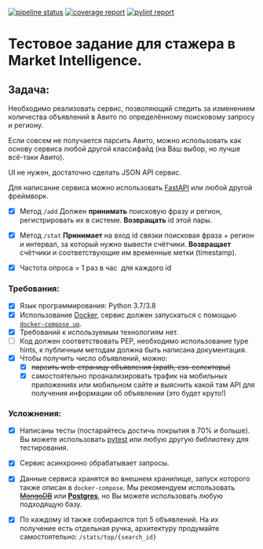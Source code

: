 [![pipeline status](https://gitlab.com/nikitaster/avito-test-market-intelligence-2020/badges/master/pipeline.svg)](https://gitlab.com/nikitaster/avito-test-market-intelligence-2020/-/commits/master)
[![coverage report](https://gitlab.com/nikitaster/avito-test-market-intelligence-2020/badges/master/coverage.svg)](https://nikitaster.gitlab.io/avito-test-market-intelligence-2020/coverage/)
[![pylint report](https://nikitaster.gitlab.io/avito-test-market-intelligence-2020/pylint.svg)](https://nikitaster.gitlab.io/avito-test-market-intelligence-2020/pylint.html)


# Тестовое задание для стажера в Market Intelligence.

## Задача:

Необходимо реализовать сервис, позволяющий следить за изменением количества объявлений в Авито по определённому поисковому запросу и региону.

Если совсем не получается парсить Авито, можно использовать как основу сервиса любой другой классифайд (на Ваш выбор, но лучше всё-таки Авито).

UI не нужен, достаточно сделать JSON API сервис.

Для написание сервиса можно использовать [FastAPI](https://github.com/tiangolo/fastapi) или любой другой фреймворк.

- [x] Метод `/add` Должен **принимать** поисковую фразу и регион, регистрировать их в системе. **Возвращать** id этой пары.
- [x] Метод `/stat` **Принимает** на вход id связки поисковая фраза + регион и интервал, за который нужно вывести счётчики. **Возвращает** счётчики и соответствующие им временные метки (timestamp).

- [x] Частота опроса = 1 раз в час  для каждого id

### Требования:

- [x] Язык программирования: Python 3.7/3.8
- [x] Использование [Docker](https://www.docker.com), сервис должен запускаться с помощью [`docker-compose up`](https://docs.docker.com/compose/reference/up/).
- [x] Требований к используемым технологиям нет.
- [ ] Код должен соответствовать PEP, необходимо использование type hints, к публичным методам должна быть написана документация.
- [x] Чтобы получить число объявлений, можно:
    - [x] ~~парсить web-страницу объявления (xpath, css-селекторы)~~
    - [x] самостоятельно проанализировать трафик на мобильных приложениях или мобильном сайте и выяснить какой там API для получения информации об объявлении (это будет круто!)

### Усложнения:

- [x] Написаны тесты (постарайтесь достичь покрытия в 70% и больше). Вы можете использовать [pytest](https://docs.pytest.org/en/latest/) или любую другую библиотеку для тестирования.
- [x] Сервис асинхронно обрабатывает запросы.
- [x] Данные сервиса хранятся во внешнем хранилище, запуск которого также описан в `docker-compose`. Мы рекомендуем использовать [~~MongoDB~~](https://www.mongodb.com) или [**Postgres**](https://www.postgresql.org/), но Вы можете использовать любую подходящую базу.
- [x] По каждому id также собираются топ 5 объявлений. На их получение есть отдельная ручка, архитектуру продумайте самостоятельно: ```/stats/top/{search_id}```

